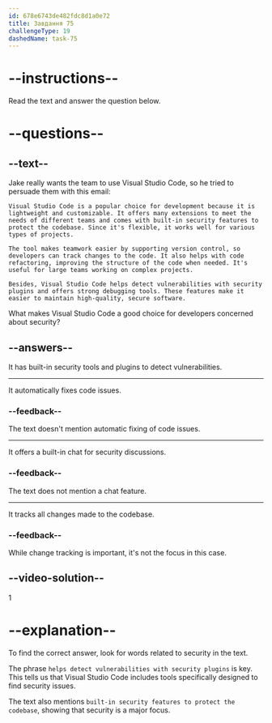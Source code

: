 ```yaml
---
id: 678e6743de482fdc8d1a0e72
title: Завдання 75
challengeType: 19
dashedName: task-75
---
```


<!-- READING -->

# --instructions--

Read the text and answer the question below.

# --questions--

## --text--

Jake really wants the team to use Visual Studio Code, so he tried to persuade them with this email:

`Visual Studio Code is a popular choice for development because it is lightweight and customizable. It offers many extensions to meet the needs of different teams and comes with built-in security features to protect the codebase. Since it's flexible, it works well for various types of projects.`

`The tool makes teamwork easier by supporting version control, so developers can track changes to the code. It also helps with code refactoring, improving the structure of the code when needed. It's useful for large teams working on complex projects.`

`Besides, Visual Studio Code helps detect vulnerabilities with security plugins and offers strong debugging tools. These features make it easier to maintain high-quality, secure software.`

What makes Visual Studio Code a good choice for developers concerned about security?

## --answers--

It has built-in security tools and plugins to detect vulnerabilities.

---

It automatically fixes code issues.

### --feedback--

The text doesn't mention automatic fixing of code issues.

---

It offers a built-in chat for security discussions.

### --feedback--

The text does not mention a chat feature.

---

It tracks all changes made to the codebase.

### --feedback--

While change tracking is important, it's not the focus in this case.

## --video-solution--

1

# --explanation--

To find the correct answer, look for words related to security in the text.

The phrase `helps detect vulnerabilities with security plugins` is key. This tells us that Visual Studio Code includes tools specifically designed to find security issues.

The text also mentions `built-in security features to protect the codebase`, showing that security is a major focus.  
